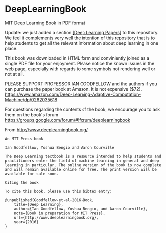 # DeepLearningBook
MIT Deep Learning Book in PDF format

Update: we just added a section [[Deep Learning Papers]](DeepLearningPapers.md) to this repository. We feel it complements very well the intention of this repository that is to help students to get all the relevant information about deep learning in one place.

This book was downloaded in HTML form and conviniently joined as a single PDF file for your enjoyment. Please notice the known issues in the web page, especially with regards to some symbols not rendering well or not at all.

PLEASE SUPPORT PROFESSOR IAN GOODFELLOW and the authors if you can purchase the paper book at Amazon. It is not expensive ($72).
https://www.amazon.com/Deep-Learning-Adaptive-Computation-Machine/dp/0262035618

For questions regarding the contents of the book, we encourage you to ask them on the book's forum 
https://groups.google.com/forum/#!forum/deeplearningbook

From http://www.deeplearningbook.org/

    An MIT Press book

    Ian Goodfellow, Yoshua Bengio and Aaron Courville

    The Deep Learning textbook is a resource intended to help students and practitioners enter the field of machine learning in general and deep learning in particular. The online version of the book is now complete and will remain available online for free. The print version will be available for sale soon.

    Citing the book

    To cite this book, please use this bibtex entry:

    @unpublished{Goodfellow-et-al-2016-Book,
        title={Deep Learning},
        author={Ian Goodfellow, Yoshua Bengio, and Aaron Courville},
        note={Book in preparation for MIT Press},
        url={http://www.deeplearningbook.org},
        year={2016}
    }
